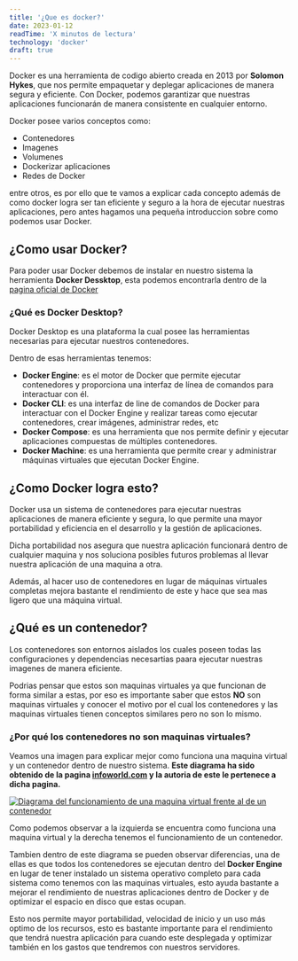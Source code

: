 ```yaml
---
title: '¿Que es docker?'
date: 2023-01-12
readTime: 'X minutos de lectura'
technology: 'docker'
draft: true
---
```


Docker es una herramienta de codigo abierto creada en 2013 por **Solomon Hykes**, que nos permite empaquetar y deplegar aplicaciones de manera segura y eficiente. Con Docker, podemos garantizar que nuestras aplicaciones funcionarán de manera consistente en cualquier entorno. 

Docker posee varios conceptos como:
* Contenedores
* Imagenes
* Volumenes
* Dockerizar aplicaciones
* Redes de Docker

entre otros, es por ello que te vamos a explicar cada concepto además de como docker logra ser tan eficiente y seguro a la hora de ejecutar nuestras aplicaciones, pero antes hagamos una pequeña introduccion sobre como podemos usar Docker.

## **¿Como usar Docker?**

Para poder usar Docker debemos de instalar en nuestro sistema la herramienta **Docker Dessktop**, esta podemos encontrarla dentro de la [pagina oficial de Docker](https://www.docker.com/)

### ¿Qué es Docker Desktop?

Docker Desktop es una plataforma la cual posee las herramientas necesarias para ejecutar nuestros contenedores.

Dentro de esas herramientas tenemos:

* **Docker Engine**: es el motor de Docker que permite ejecutar contenedores y proporciona una interfaz de línea de comandos para interactuar con él.
* **Docker CLI**: es una interfaz de line de comandos de Docker para interactuar con el Docker Engine y realizar tareas como ejecutar contenedores, crear imágenes, administrar redes, etc
* **Docker Compose**: es una herramienta que nos permite definir y ejecutar aplicaciones compuestas de múltiples contenedores.
* **Docker Machine**: es una herramienta que permite crear y administrar máquinas virtuales que ejecutan Docker Engine.

## **¿Como Docker logra esto?**

Docker usa un sistema de contenedores para ejecutar nuestras aplicaciones de manera eficiente y segura, lo que permite una mayor portabilidad y eficiencia en el desarrollo y la gestión de aplicaciones.

Dicha portabilidad nos asegura que nuestra aplicación funcionará dentro de cualquier maquina y nos soluciona posibles futuros problemas al llevar nuestra aplicación de una maquina a otra.

Además, al hacer uso de contenedores en lugar de máquinas virtuales completas mejora bastante el rendimiento de este y hace que sea mas ligero que una máquina virtual.

## **¿Qué es un contenedor?**

Los contenedores son entornos aislados los cuales poseen todas las configuraciones y dependencias necesartias paara ejecutar nuestras imagenes de manera eficiente.

Podrias pensar que estos son maquinas virtuales ya que funcionan de forma similar a estas, por eso es importante saber que estos **NO** son maquinas virtuales y conocer el motivo por el cual los contenedores y las maquinas virtuales tienen conceptos similares pero no son lo mismo.

### ¿Por qué los contenedores no son maquinas virtuales?

Veamos una imagen para explicar mejor como funciona una maquina virtual y un contenedor dentro de nuestro sistema. **Este diagrama ha sido obtenido de la pagina  [infoworld.com](https://www.infoworld.com/article/3204171/what-is-docker-the-spark-for-the-container-revolution.html) y la autoria de este le pertenece a dicha pagina.**

[![Diagrama del funcionamiento de una maquina virtual frente al de un contenedor](/images/postsImages/dockerDiagram.png)](/images/postsImages/dockerDiagram.png)

Como podemos observar a la izquierda se encuentra como funciona una maquina virtual y la derecha tenemos el funcionamiento de un contenedor.

Tambien dentro de este diagrama se pueden observar diferencias, una de ellas es que todos los contenedores se ejecutan dentro del **Docker Engine** en lugar de tener instalado un sistema operativo completo para cada sistema como tenemos con las maquinas virtuales, esto ayuda bastante a mejorar el rendimiento de nuestras aplicaciones dentro de Docker y de optimizar el espacio en disco que estas ocupan.

Esto nos permite mayor portabilidad, velocidad de inicio y un uso más optimo de los recursos, esto es bastante importante para el rendimiento que tendrá nuestra aplicación para cuando este desplegada y optimizar también en los gastos que tendremos con nuestros servidores.
